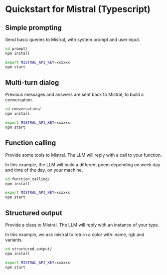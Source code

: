 
# Quickstart for Mistral (Typescript)

## Simple prompting

Send basic queries to Mistral, with system prompt and user input.

```bash
cd prompt/
npm install

export MISTRAL_API_KEY=xxxxxx
npm start
```

## Multi-turn dialog

Previous messages and answers are sent back to Mistral, to build a conversation.

```bash
cd conversation/
npm install

export MISTRAL_API_KEY=xxxxxx
npm start
```

## Function calling

Provide some tools to Mistral. The LLM will reply with a call to your function.

In this example, the LLM will build a different poem depending on week day and time of the day, on your machine.

```bash
cd function_calling/
npm install

export MISTRAL_API_KEY=xxxxxx
npm start
```

## Structured output

Provide a class to Mistral. The LLM will reply with an instance of your type.

In this example, we ask mistral to return a color with: name, rgb and variants.

```bash
cd structured_output/
npm install

export MISTRAL_API_KEY=xxxxxx
npm start
```
